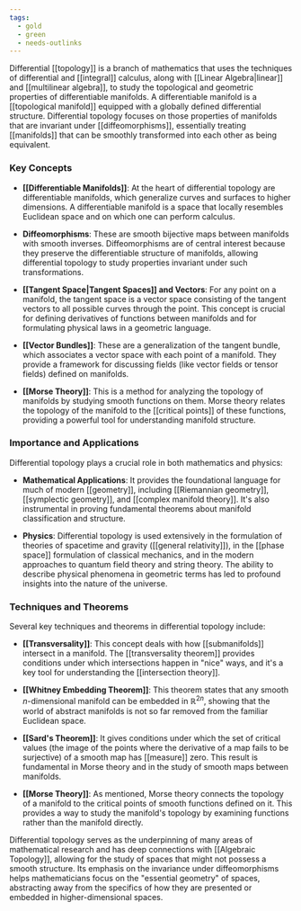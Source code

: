 ```yaml
---
tags:
  - gold
  - green
  - needs-outlinks
---
```


Differential [[topology]] is a branch of mathematics that uses the techniques of differential and [[integral]] calculus, along with [[Linear Algebra|linear]] and [[multilinear algebra]], to study the topological and geometric properties of differentiable manifolds. A differentiable manifold is a [[topological manifold]] equipped with a globally defined differential structure. Differential topology focuses on those properties of manifolds that are invariant under [[diffeomorphisms]], essentially treating [[manifolds]] that can be smoothly transformed into each other as being equivalent.

### Key Concepts

- **[[Differentiable Manifolds]]**: At the heart of differential topology are differentiable manifolds, which generalize curves and surfaces to higher dimensions. A differentiable manifold is a space that locally resembles Euclidean space and on which one can perform calculus.

- **Diffeomorphisms**: These are smooth bijective maps between manifolds with smooth inverses. Diffeomorphisms are of central interest because they preserve the differentiable structure of manifolds, allowing differential topology to study properties invariant under such transformations.

- **[[Tangent Space|Tangent Spaces]] and Vectors**: For any point on a manifold, the tangent space is a vector space consisting of the tangent vectors to all possible curves through the point. This concept is crucial for defining derivatives of functions between manifolds and for formulating physical laws in a geometric language.

- **[[Vector Bundles]]**: These are a generalization of the tangent bundle, which associates a vector space with each point of a manifold. They provide a framework for discussing fields (like vector fields or tensor fields) defined on manifolds.

- **[[Morse Theory]]**: This is a method for analyzing the topology of manifolds by studying smooth functions on them. Morse theory relates the topology of the manifold to the [[critical points]] of these functions, providing a powerful tool for understanding manifold structure.

### Importance and Applications

Differential topology plays a crucial role in both mathematics and physics:

- **Mathematical Applications**: It provides the foundational language for much of modern [[geometry]], including [[Riemannian geometry]], [[symplectic geometry]], and [[complex manifold theory]]. It's also instrumental in proving fundamental theorems about manifold classification and structure.

- **Physics**: Differential topology is used extensively in the formulation of theories of spacetime and gravity ([[general relativity]]), in the [[phase space]] formulation of classical mechanics, and in the modern approaches to quantum field theory and string theory. The ability to describe physical phenomena in geometric terms has led to profound insights into the nature of the universe.

### Techniques and Theorems

Several key techniques and theorems in differential topology include:

- **[[Transversality]]**: This concept deals with how [[submanifolds]] intersect in a manifold. The [[transversality theorem]] provides conditions under which intersections happen in "nice" ways, and it's a key tool for understanding the [[intersection theory]].

- **[[Whitney Embedding Theorem]]**: This theorem states that any smooth $n$-dimensional manifold can be embedded in $\mathbb{R}^{2n}$, showing that the world of abstract manifolds is not so far removed from the familiar Euclidean space.

- **[[Sard's Theorem]]**: It gives conditions under which the set of critical values (the image of the points where the derivative of a map fails to be surjective) of a smooth map has [[measure]] zero. This result is fundamental in Morse theory and in the study of smooth maps between manifolds.

- **[[Morse Theory]]**: As mentioned, Morse theory connects the topology of a manifold to the critical points of smooth functions defined on it. This provides a way to study the manifold's topology by examining functions rather than the manifold directly.

Differential topology serves as the underpinning of many areas of mathematical research and has deep connections with [[Algebraic Topology]], allowing for the study of spaces that might not possess a smooth structure. Its emphasis on the invariance under diffeomorphisms helps mathematicians focus on the "essential geometry" of spaces, abstracting away from the specifics of how they are presented or embedded in higher-dimensional spaces.